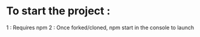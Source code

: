 # To start the project :

1 : Requires npm 
2 : Once forked/cloned, npm start in the console to launch
